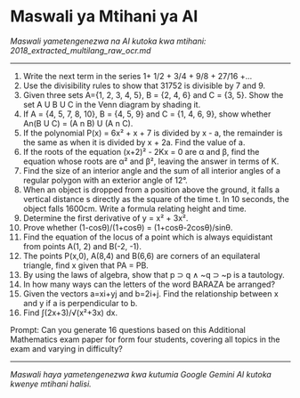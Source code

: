 # Maswali ya Mtihani ya AI
*Maswali yametengenezwa na AI kutoka kwa mtihani: 2018_extracted_multilang_raw_ocr.md*

---

1.  Write the next term in the series 1+ 1/2 + 3/4 + 9/8 + 27/16 +...
2.  Use the divisibility rules to show that 31752 is divisible by 7 and 9.
3.  Given three sets A={1, 2, 3, 4, 5}, B = {2, 4, 6} and C = {3, 5}. Show the set A U B U C in the Venn diagram by shading it.
4.  If A = {4, 5, 7, 8, 10}, B = {4, 5, 9} and C = {1, 4, 6, 9}, show whether An(B U C) = (A n B) U (A n C).
5.  If the polynomial P(x) = 6x² + x + 7 is divided by x - a, the remainder is the same as when it is divided by x + 2a. Find the value of a.
6.  If the roots of the equation (x+2)² - 2Kx = 0 are α and β, find the equation whose roots are α² and β², leaving the answer in terms of K.
7.  Find the size of an interior angle and the sum of all interior angles of a regular polygon with an exterior angle of 12°.
8.  When an object is dropped from a position above the ground, it falls a vertical distance s directly as the square of the time t. In 10 seconds, the object falls 1600cm. Write a formula relating height and time.
9.  Determine the first derivative of y = x² + 3x².
10. Prove whether (1-cosθ)/(1+cosθ) = (1+cosθ-2cosθ)/sinθ.
11. Find the equation of the locus of a point which is always equidistant from points A(1, 2) and B(-2, -1).
12. The points P(x,0), A(8,4) and B(6,6) are corners of an equilateral triangle, find x given that PA = PB.
13. By using the laws of algebra, show that p ⊃ q ∧ ~q ⊃ ~p is a tautology.
14. In how many ways can the letters of the word BARAZA be arranged?
15. Given the vectors a=xi+yj and b=2i+j. Find the relationship between x and y if a is perpendicular to b.
16. Find ∫(2x+3)/√(x²+3x) dx.

Prompt: Can you generate 16 questions based on this Additional Mathematics exam paper for form four students, covering all topics in the exam and varying in difficulty?

---
*Maswali haya yametengenezwa kwa kutumia Google Gemini AI kutoka kwenye mtihani halisi.*
